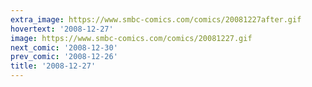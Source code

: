 ```yaml
---
extra_image: https://www.smbc-comics.com/comics/20081227after.gif
hovertext: '2008-12-27'
image: https://www.smbc-comics.com/comics/20081227.gif
next_comic: '2008-12-30'
prev_comic: '2008-12-26'
title: '2008-12-27'
---
```



